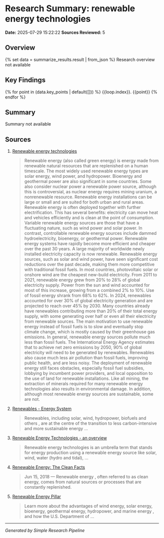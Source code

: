# Research Summary: renewable energy technologies

**Date:** 2025-07-29 15:22:22
**Sources Reviewed:** 5

## Overview

{% set data = summarize_results.result | from_json %}
Research overview not available

## Key Findings

{% for point in (data.key_points | default([])) %}
{{loop.index}}. {{point}}
{% endfor %}

## Summary

Summary not available

## Sources


1. [Renewable energy technologies](https://en.wikipedia.org/wiki/Renewable_energy_technologies)
   > Renewable energy (also called green energy) is energy made from renewable natural resources that are replenished on a human timescale. The most widely used renewable energy types are solar energy, wind power, and hydropower. Bioenergy and geothermal power are also significant in some countries. Some also consider nuclear power a renewable power source, although this is controversial, as nuclear energy requires mining uranium, a nonrenewable resource. Renewable energy installations can be large or small and are suited for both urban and rural areas. Renewable energy is often deployed together with further electrification. This has several benefits: electricity can move heat and vehicles efficiently and is clean at the point of consumption. Variable renewable energy sources are those that have a fluctuating nature, such as wind power and solar power. In contrast, controllable renewable energy sources include dammed hydroelectricity, bioenergy, or geothermal power. Renewable energy systems have rapidly become more efficient and cheaper over the past 30 years. A large majority of worldwide newly installed electricity capacity is now renewable. Renewable energy sources, such as solar and wind power, have seen significant cost reductions over the past decade, making them more competitive with traditional fossil fuels. In most countries, photovoltaic solar or onshore wind are the cheapest new-build electricity. From 2011 to 2021, renewable energy grew from 20% to 28% of global electricity supply. Power from the sun and wind accounted for most of this increase, growing from a combined 2% to 10%. Use of fossil energy shrank from 68% to 62%. In 2024, renewables accounted for over 30% of global electricity generation and are projected to reach over 45% by 2030. Many countries already have renewables contributing more than 20% of their total energy supply, with some generating over half or even all their electricity from renewable sources. The main motivation to use renewable energy instead of fossil fuels is to slow and eventually stop climate change, which is mostly caused by their greenhouse gas emissions. In general, renewable energy sources pollute much less than fossil fuels. The International Energy Agency estimates that to achieve net zero emissions by 2050, 90% of global electricity will need to be generated by renewables. Renewables also cause much less air pollution than fossil fuels, improving public health, and are less noisy. The deployment of renewable energy still faces obstacles, especially fossil fuel subsidies, lobbying by incumbent power providers, and local opposition to the use of land for renewable installations. Like all mining, the extraction of minerals required for many renewable energy technologies also results in environmental damage. In addition, although most renewable energy sources are sustainable, some are not.

2. [Renewables - Energy System](https://www.iea.org/energy-system/renewables)
   > Renewables, including solar, wind, hydropower, biofuels and others , are at the centre of the transition to less carbon-intensive and more sustainable energy ...

3. [Renewable Energy Technologies - an overview](https://www.sciencedirect.com/topics/engineering/renewable-energy-technologies)
   > Renewable energy technologies is an umbrella term that stands for energy production using a renewable energy source like solar, wind, water (hydro and tidal), ...

4. [Renewable Energy: The Clean Facts](https://www.nrdc.org/stories/renewable-energy-clean-facts)
   > Jun 15, 2018 — Renewable energy , often referred to as clean energy, comes from natural sources or processes that are constantly replenished.

5. [Renewable Energy Pillar](https://www.energy.gov/eere/renewable-energy-pillar)
   > Learn more about the advantages of wind energy, solar energy, bioenergy, geothermal energy, hydropower, and marine energy , and how the U.S. Department of ...


---
*Generated by Simple Research Pipeline*
